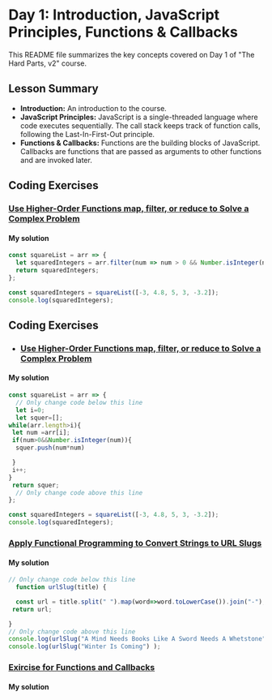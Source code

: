 # Day 1: Introduction, JavaScript Principles, Functions & Callbacks

This README file summarizes the key concepts covered on Day 1 of "The Hard Parts, v2" course.

## Lesson Summary

- **Introduction:** An introduction to the course.
- **JavaScript Principles:** JavaScript is a single-threaded language where code executes sequentially. The call stack keeps track of function calls, following the Last-In-First-Out principle.
- **Functions & Callbacks:** Functions are the building blocks of JavaScript. Callbacks are functions that are passed as arguments to other functions and are invoked later.

## Coding Exercises

### [Use Higher-Order Functions map, filter, or reduce to Solve a Complex Problem](https://www.freecodecamp.org/learn/javascript-algorithms-and-data-structures/functional-programming/use-higher-order-functions-map-filter-or-reduce-to-solve-a-complex-problem)

#### My solution

```javascript
const squareList = arr => {
  let squaredIntegers = arr.filter(num => num > 0 && Number.isInteger(num)).map(num => num * num);
  return squaredIntegers;
};

const squaredIntegers = squareList([-3, 4.8, 5, 3, -3.2]);
console.log(squaredIntegers);
```
  ## Coding Exercises
  - ### [Use Higher-Order Functions map, filter, or reduce to Solve a Complex Problem](https://www.freecodecamp.org/learn/javascript-algorithms-and-data-structures/functional-programming/use-higher-order-functions-map-filter-or-reduce-to-solve-a-complex-problem)
#### My solution
```javascript
const squareList = arr => {
  // Only change code below this line
  let i=0;
  let squer=[];
while(arr.length>i){
 let num =arr[i];
 if(num>0&&Number.isInteger(num)){
  squer.push(num*num)

 }
 i++;
}
 return squer;
  // Only change code above this line
};

const squaredIntegers = squareList([-3, 4.8, 5, 3, -3.2]);
console.log(squaredIntegers);
```
### [Apply Functional Programming to Convert Strings to URL Slugs](https://www.freecodecamp.org/learn/javascript-algorithms-and-data-structures/functional-programming/apply-functional-programming-to-convert-strings-to-url-slugs)
 #### My solution
  ```javascript
  // Only change code below this line
    function urlSlug(title) {

    const url = title.split(" ").map(word=>word.toLowerCase()).join("-");
   return url;

}
// Only change code above this line
console.log(urlSlug("A Mind Needs Books Like A Sword Needs A Whetstone"));
console.log(urlSlug("Winter Is Coming") );
```

### [Exircise for Functions and Callbacks](https://github.com/orjwan-alrajaby/gsg-expressjs-backend-training-2023/blob/main/learning-sprint-1/week2-day1-tasks/tasks.md)
#### My solution 
```javascript
```


